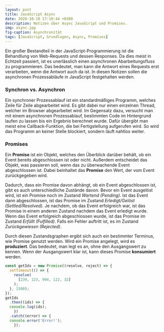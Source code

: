 ```yaml
---
layout: post
title: JavaScript Async
date: 2020-10-18 17:10:44 +0300
description: Notizen über Async JavaScript und Promises.
img: async.jpg
fig-caption: Asynchronität
tags: [JavaScript, Grundlagen, Async, Promises]
---
```

Ein großer Bestandteil in der JavaScript-Programmierung ist die Behandlung von Web-Requests und dessen Responses. Da dies meist in Echtzeit passiert, ist es unerlässlich einen asynchronen Abarbeitungsfluss zu programmieren. Das bedeutet, man kann die Antwort eines Requests erst verarbeiten, wenn die Antwort auch da ist. In diesen Notizen sollen die asynchronen Prozessabläufe in JavaScript festgehalten werden.

### Synchron vs. Asynchron

Ein synchroner Prozessablauf ist ein standardmäßiges Programm, welches Zeile für Zeile abgearbeitet wird. Es gibt dabei nur einen einzelnen Thread, welcher im Browser abgearbeitet wird. Im Gegensatz dazu, versucht man mit einem asynchronen Prozessablauf, bestimmten Code im Hintergrund laufen zu lassen bis ein Ergebnis berechnet wurde. Dafür übergibt man meist eine Callback-Funktion, die bei Fertigstellung aufgerufen wird. So wird das Programm an keiner Stelle blockiert, sondern läuft nahtlos weiter.

### Promises

Ein **Promise** ist ein Objekt, welches den Überblick darüber behält, ob ein Event bereits abgeschlossen ist oder nicht. Außerdem entscheidet das Objekt, was passieren soll, wenn das zu überwachende Event abgeschlossen ist. Dabei beinhaltet das **Promise** den Wert, der vom Event zurückgegeben wird.

Dadurch, dass ein Promise davon abhängt, ob ein Event abgeschlossen ist, gibt es auch unterschiedliche Zustände davon. Bevor ein Event ausgelöst wird, ist ein Promise noch im Zustand *Wartend (Pending)*. Ist das Event dann abgeschlossen, ist das Promise im Zustand *Erledigt/Gelöst (Settled/Resolved)*. Je nachdem, ob das Event erfolgreich war, ist das Promise in einem anderen Zustand nachdem das Event erledigt wurde. Wenn das Event erfolgreich abgeschlossen wurde, ist das Promise im Zustand *Erfüllt (Fulfilled)*. Falls ein Fehler auftritt ist, es im Zustand *Zurückgewiesen (Rejected)*.

Durch diesen Zustandsgraphen ergibt sich auch ein bestimmter Terminus, wie Promise genutzt werden. Wird ein Promise angelegt, wird es **produziert**. Das bedeutet, man legt es an, ohne den Ausgangswert zu kennen. Wenn der Ausgangswert klar ist, kann dieses Promise **konsumiert** werden.

```javascript
const getIds = new Promise((resolve, reject) => {
  setTimeout(() => {
    resolve(
      [239, 123, 994, 122, 32]
    );
  }, 1500);
});
getIds
  .then((ids) => {
  console.log(ids);
	})
  .catch((error) => {
  console.error('Error!');
	});
```
